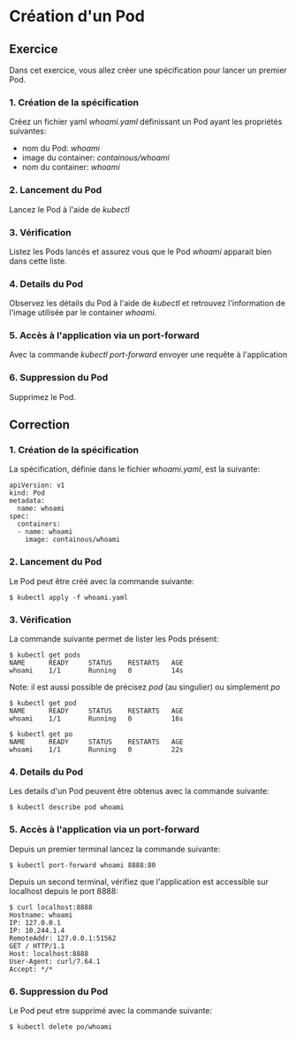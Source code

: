 # Création d'un Pod

## Exercice

Dans cet exercice, vous allez créer une spécification pour lancer un premier Pod.

### 1. Création de la spécification

Créez un fichier yaml *whoami.yaml* définissant un Pod ayant les propriétés suivantes:
- nom du Pod: *whoami*
- image du container: *containous/whoami*
- nom du container: *whoami*

### 2. Lancement du Pod

Lancez le Pod à l'aide de *kubectl*

### 3. Vérification

Listez les Pods lancés et assurez vous que le Pod *whoami* apparait bien dans cette liste.

### 4. Details du Pod

Observez les détails du Pod à l'aide de *kubectl* et retrouvez l'information de l'image utilisée par le container *whoami*.

### 5. Accès à l'application via un port-forward

Avec la commande *kubectl port-forward* envoyer une requête à l'application

### 6. Suppression du Pod

Supprimez le Pod.


## Correction

### 1. Création de la spécification

La spécification, définie dans le fichier *whoami.yaml*, est la suivante:

```
apiVersion: v1             
kind: Pod                  
metadata:
  name: whoami
spec:
  containers:
  - name: whoami
    image: containous/whoami
```

### 2. Lancement du Pod

Le Pod peut être créé avec la commande suivante:

```
$ kubectl apply -f whoami.yaml
```

### 3. Vérification

La commande suivante permet de lister les Pods présent:

```
$ kubectl get pods
NAME      READY     STATUS    RESTARTS   AGE
whoami    1/1       Running   0          14s
```

Note: il est aussi possible de précisez *pod* (au singulier) ou simplement *po*

```
$ kubectl get pod
NAME      READY     STATUS    RESTARTS   AGE
whoami    1/1       Running   0          16s

$ kubectl get po
NAME      READY     STATUS    RESTARTS   AGE
whoami    1/1       Running   0          22s
```

### 4. Details du Pod

Les details d'un Pod peuvent être obtenus avec la commande suivante:

```
$ kubectl describe pod whoami
```

### 5. Accès à l'application via un port-forward

Depuis un premier terminal lancez la commande suivante:

```
$ kubectl port-forward whoami 8888:80
```

Depuis un second terminal, vérifiez que l'application est accessible sur localhost depuis le port 8888:

```
$ curl localhost:8888
Hostname: whoami
IP: 127.0.0.1
IP: 10.244.1.4
RemoteAddr: 127.0.0.1:51562
GET / HTTP/1.1
Host: localhost:8888
User-Agent: curl/7.64.1
Accept: */*
```


### 6. Suppression du Pod

Le Pod peut etre supprimé avec la commande suivante:

```
$ kubectl delete po/whoami
```
